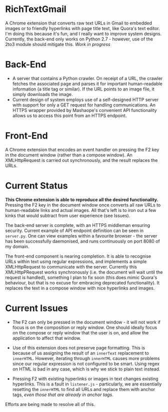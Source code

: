 # RichTextGmail
A Chrome extension that converts raw text URLs in Gmail to embedded images or to friendly hyperlinks with page title text, like Quora's text editor. I'm doing this because it's fun, and I really want to improve system designs. Currently, the back-end only works on Python 2.7 - however, use of the 2to3 module should mitigate this.  _Work in progress_

# Back-End

- A server that contains a Python crawler. On receipt of a URL, the crawler fetches the associated page and parses it for important human-readable information (a title tag or similar). If the URL points to an image file, it simply downloads the image. 
- Current design of system employs use of a self-designed HTTP server with support for only a GET request for handling communications. An HTTPS wrapper provided by Mashaope's convenient API functionality allows us to access this point from an HTTPS endpoint.

# Front-End

A Chrome extension that encodes an event handler on pressing the F2 key in the document window (rather than a compose window). An XMLHttpRequest is carried out synchronously, and the result replaces the URLs. 

# Current Status

**This Chrome extension is able to reproduce all the desired functionality.** Pressing the F2 key in the document window once converts all raw URLs to human-readable links and actual images. All that's left is to iron out a few kinks that would subtract from user experience (see Issues).

The back-end server is complete, with an HTTPS middleman ensuring security. Current example of API endpoint definition can be seen in `server.py`. One can view examples within a favourite browser - the server has been successfully daemonised, and runs continuously on port 8080 of my domain.

The front-end component is nearing completion. It is able to recognise URLs within text using regular expressions, and implements a simple XMLHttpRequest to communicate with the server. Currently this XMLHttpPRequest works synchronously (i.e. the document will wait until the request is handled), something I plan to fix soon (this does mimic Quora's behaviour, but that is no excuse for embracing deprecated functionality). It replaces the text in a compose window with nice hyperlinks and images.

# Current Issues

* The F2 can only be pressed in the document window - it will not work if focus is on the composition or reply window. One should ideally focus on the compose or reply window that the user is on, and allow the application to affect that window.

* Use of this extension does not preserve page formatting. This is because of us assigning the result of an `innerText` replacement to `innerHTML`. However, iterating through `innerHTML` causes more problems since our regular expression is not configured to be smart. Using regex on HTML is bad in any case, which is why we stick to plain text instead.

* Pressing F2 with existing hyperlinks or images in text changes existing hyperlinks. This is a fault in `listener.js` - particularly, we are essentially resetting the `innerHTML` to find all URLs and replace them with anchor tags, _even those that are already in anchor tags_. 

Efforts are being made to resolve all of this.
